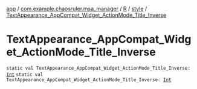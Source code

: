 [app](../../../index.md) / [com.example.chaosruler.msa_manager](../../index.md) / [R](../index.md) / [style](index.md) / [TextAppearance_AppCompat_Widget_ActionMode_Title_Inverse](.)

# TextAppearance_AppCompat_Widget_ActionMode_Title_Inverse

`static val TextAppearance_AppCompat_Widget_ActionMode_Title_Inverse: `[`Int`](https://kotlinlang.org/api/latest/jvm/stdlib/kotlin/-int/index.html)
`static val TextAppearance_AppCompat_Widget_ActionMode_Title_Inverse: `[`Int`](https://kotlinlang.org/api/latest/jvm/stdlib/kotlin/-int/index.html)